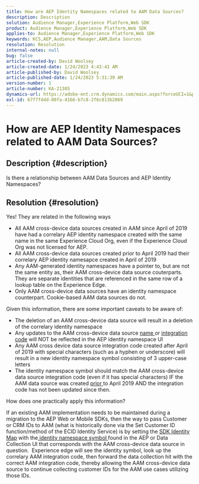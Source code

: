 ```yaml
---
title: How are AEP Identity Namespaces related to AAM Data Sources?
description: Description
solution: Audience Manager,Experience Platform,Web SDK
product: Audience Manager,Experience Platform,Web SDK
applies-to: Audience Manager,Experience Platform,Web SDK
keywords: KCS,AEP,Audience Manager,AAM,Data Sources
resolution: Resolution
internal-notes: null
bug: false
article-created-by: David Woolsey
article-created-date: 1/24/2023 4:43:41 AM
article-published-by: David Woolsey
article-published-date: 1/24/2023 5:31:39 AM
version-number: 1
article-number: KA-21305
dynamics-url: https://adobe-ent.crm.dynamics.com/main.aspx?forceUCI=1&pagetype=entityrecord&etn=knowledgearticle&id=c0066fab-a19b-ed11-aad1-6045bd006268
exl-id: 67f7f4dd-00fa-4166-b7c8-2f6c813b2069
---
```

# How are AEP Identity Namespaces related to AAM Data Sources?

## Description {#description}

Is there a relationship between AAM Data Sources and AEP Identity Namespaces?

## Resolution {#resolution}


Yes! They are related in the following ways

- All AAM cross-device data sources created in AAM since April of 2019 have had a correlary AEP identity namespace created with the same name in the same Experience Cloud Org, even if the Experience Cloud Org was not licensed for AEP.
- All AAM cross-device data sources created prior to April 2019 had their correlary AEP identity namesapce created in April of 2019
- Any AAM-generated identity namespaces have a pointer to, but are not the same entity as, their AAM cross-device data source couterparts. They are separate identities that are referenced in the same row of a lookup table on the Experience Edge.
- Only AAM cross-device data sources have an identity namespace counterpart. Cookie-based AAM data sources do not.


Given this information, there are some important caveats to be aware of:

- The deletion of an AAM cross-device data source will result in a deletion of the correlary identity namespace
- Any updates to the AAM cross-device data source <u>name </u>or <u>integration code</u> will NOT be reflected in the AEP identity namespace UI
- Any AAM cross device data source integration code created after April of 2019 with special characters (such as a hyphen or underscore) will result in a new identity namespace symbol consisting of 3 upper-case letters
- The identity namespace symbol should match the AAM cross-device data source integration code (even if it has special characters) IF the AAM data source was created <u>prior </u>to April 2019 AND the integration code has not been updated since then.


How does one practically apply this information?

If an existing AAM implementation needs to be maintained during a migration to the AEP Web or Mobile SDKs, then the way to pass Customer or CRM IDs to AAM (what is historically done via the Set Customer ID function/method of the ECID Identity Service) is by setting the [SDK Identity Map](https://experienceleague.adobe.com/docs/experience-platform/edge/identity/overview.html?lang=en) with the<u> identity namespace symbol </u>found in the AEP or Data Collection UI that corresponds with the AAM cross-device data source in question.  Experience edge will see the identity symbol, look up the correlary AAM integration code, then forward the data collection hit with the correct AAM integration code, thereby allowing the AAM cross-device data source to continue collecting customer IDs for the AAM use cases utilizing those IDs.
